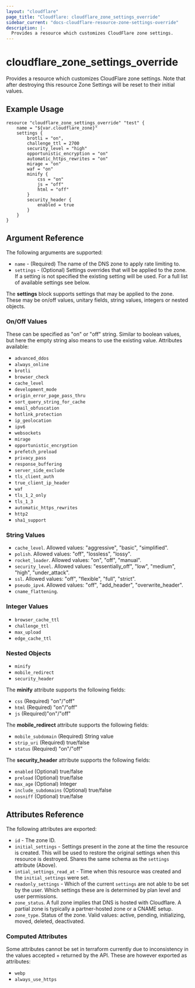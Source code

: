 ```yaml
---
layout: "cloudflare"
page_title: "Cloudflare: cloudflare_zone_settings_override"
sidebar_current: "docs-cloudflare-resource-zone-settings-override"
description: |-
  Provides a resource which customizes CloudFlare zone settings.
---
```


# cloudflare_zone_settings_override

Provides a resource which customizes CloudFlare zone settings. Note that after destroying this resource Zone Settings will be reset to their initial values.

## Example Usage

```hcl
resource "cloudflare_zone_settings_override" "test" {
	name = "${var.cloudflare_zone}"
	settings {
		brotli = "on",
		challenge_ttl = 2700
		security_level = "high"
		opportunistic_encryption = "on"
		automatic_https_rewrites = "on"
		mirage = "on"
		waf = "on"
		minify {
			css = "on"
			js = "off"
			html = "off"
		}
		security_header {
			enabled = true
		}
	}
}
```

## Argument Reference

The following arguments are supported:

* `name` - (Required) The name of the DNS zone to apply rate limiting to.
* `settings` - (Optional) Settings overrides that will be applied to the zone. If a setting is not specified the existing setting will be used. For a full list of available settings see below.

The **settings** block supports settings that may be applied to the zone. These may be on/off values, unitary fields, string values, integers or nested objects.

### On/Off Values

These can be specified as "on" or "off" string. Similar to boolean values, but here the empty string also means to use the existing value. Attributes available:

* `advanced_ddos`
* `always_online`
* `brotli`
* `browser_check`
* `cache_level`
* `development_mode`
* `origin_error_page_pass_thru`
* `sort_query_string_for_cache`
* `email_obfuscation`
* `hotlink_protection`
* `ip_geolocation`
* `ipv6`
* `websockets`
* `mirage`
* `opportunistic_encryption`
* `prefetch_preload`
* `privacy_pass`
* `response_buffering`
* `server_side_exclude`
* `tls_client_auth`
* `true_client_ip_header`
* `waf`
* `tls_1_2_only`
* `tls_1_3`
* `automatic_https_rewrites`
* `http2`
* `sha1_support`

### String Values

* `cache_level`. Allowed values: "aggressive", "basic", "simplified".
* `polish`. Allowed values: "off", "lossless", "lossy".
* `rocket_loader`. Allowed values: "on", "off", "manual".
* `security_level`. Allowed values: "essentially_off", "low", "medium", "high", "under_attack".
* `ssl`. Allowed values: "off", "flexible", "full", "strict".
* `pseudo_ipv4`. Allowed values: "off", "add_header", "overwrite_header".
* `cname_flattening`.

### Integer Values

* `browser_cache_ttl`
* `challenge_ttl`
* `max_upload`
* `edge_cache_ttl`

### Nested Objects

* `minify`
* `mobile_redirect`
* `security_header`

The **minify** attribute supports the following fields:

* `css` (Required) "on"/"off"
* `html` (Required) "on"/"off"
* `js` (Required)"on"/"off"

The **mobile_redirect** attribute supports the following fields:

* `mobile_subdomain` (Required) String value
* `strip_uri` (Required) true/false
* `status` (Required) "on"/"off"

The **security_header** attribute supports the following fields:

* `enabled` (Optional) true/false
* `preload` (Optional) true/false
* `max_age` (Optional) Integer
* `include_subdomains` (Optional) true/false
* `nosniff` (Optional) true/false

## Attributes Reference

The following attributes are exported:

* `id` - The zone ID.
* `initial_settings` - Settings present in the zone at the time the resource is created. This will be used to restore the original settings when this resource is destroyed. Shares the same schema as the `settings` attribute (Above).
* `intial_settings_read_at` - Time when this resource was created and the `initial_settings` were set.
* `readonly_settings` - Which of the current `settings` are not able to be set by the user. Which settings these are is determined by plan level and user permissions.
* `zone_status`. A full zone implies that DNS is hosted with Cloudflare. A partial zone is typically a partner-hosted zone or a CNAME setup.
* `zone_type`. Status of the zone. Valid values: active, pending, initializing, moved, deleted, deactivated.

### Computed Attributes

Some attributes cannot be set in terraform currently due to inconsistency in the values accepted + returned by the API. These are however exported as attributes:

* `webp`
* `always_use_https`
